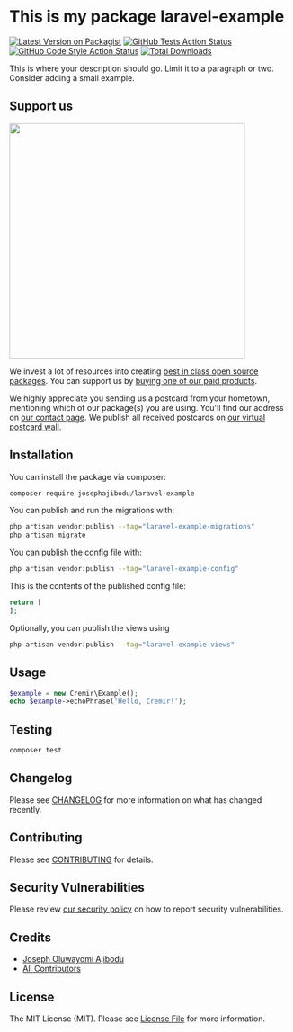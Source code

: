 # This is my package laravel-example

[![Latest Version on Packagist](https://img.shields.io/packagist/v/josephajibodu/laravel-example.svg?style=flat-square)](https://packagist.org/packages/josephajibodu/laravel-example)
[![GitHub Tests Action Status](https://img.shields.io/github/actions/workflow/status/josephajibodu/laravel-example/run-tests.yml?branch=main&label=tests&style=flat-square)](https://github.com/josephajibodu/laravel-example/actions?query=workflow%3Arun-tests+branch%3Amain)
[![GitHub Code Style Action Status](https://img.shields.io/github/actions/workflow/status/josephajibodu/laravel-example/fix-php-code-style-issues.yml?branch=main&label=code%20style&style=flat-square)](https://github.com/josephajibodu/laravel-example/actions?query=workflow%3A"Fix+PHP+code+style+issues"+branch%3Amain)
[![Total Downloads](https://img.shields.io/packagist/dt/josephajibodu/laravel-example.svg?style=flat-square)](https://packagist.org/packages/josephajibodu/laravel-example)

This is where your description should go. Limit it to a paragraph or two. Consider adding a small example.

## Support us

[<img src="https://github-ads.s3.eu-central-1.amazonaws.com/laravel-example.jpg?t=1" width="419px" />](https://spatie.be/github-ad-click/laravel-example)

We invest a lot of resources into creating [best in class open source packages](https://spatie.be/open-source). You can support us by [buying one of our paid products](https://spatie.be/open-source/support-us).

We highly appreciate you sending us a postcard from your hometown, mentioning which of our package(s) you are using. You'll find our address on [our contact page](https://spatie.be/about-us). We publish all received postcards on [our virtual postcard wall](https://spatie.be/open-source/postcards).

## Installation

You can install the package via composer:

```bash
composer require josephajibodu/laravel-example
```

You can publish and run the migrations with:

```bash
php artisan vendor:publish --tag="laravel-example-migrations"
php artisan migrate
```

You can publish the config file with:

```bash
php artisan vendor:publish --tag="laravel-example-config"
```

This is the contents of the published config file:

```php
return [
];
```

Optionally, you can publish the views using

```bash
php artisan vendor:publish --tag="laravel-example-views"
```

## Usage

```php
$example = new Cremir\Example();
echo $example->echoPhrase('Hello, Cremir!');
```

## Testing

```bash
composer test
```

## Changelog

Please see [CHANGELOG](CHANGELOG.md) for more information on what has changed recently.

## Contributing

Please see [CONTRIBUTING](CONTRIBUTING.md) for details.

## Security Vulnerabilities

Please review [our security policy](../../security/policy) on how to report security vulnerabilities.

## Credits

- [Joseph Oluwayomi Ajibodu](https://github.com/cremirdevio)
- [All Contributors](../../contributors)

## License

The MIT License (MIT). Please see [License File](LICENSE.md) for more information.
